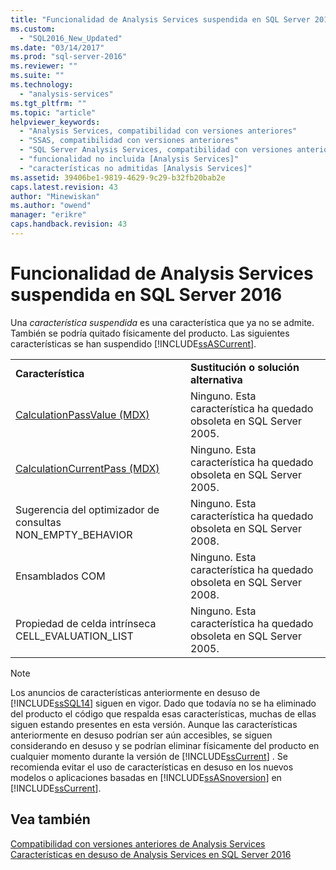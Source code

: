 ```yaml
---
title: "Funcionalidad de Analysis Services suspendida en SQL Server 2016 | Microsoft Docs"
ms.custom: 
  - "SQL2016_New_Updated"
ms.date: "03/14/2017"
ms.prod: "sql-server-2016"
ms.reviewer: ""
ms.suite: ""
ms.technology: 
  - "analysis-services"
ms.tgt_pltfrm: ""
ms.topic: "article"
helpviewer_keywords: 
  - "Analysis Services, compatibilidad con versiones anteriores"
  - "SSAS, compatibilidad con versiones anteriores"
  - "SQL Server Analysis Services, compatibilidad con versiones anteriores"
  - "funcionalidad no incluida [Analysis Services]"
  - "características no admitidas [Analysis Services]"
ms.assetid: 39406be1-9819-4629-9c29-b32fb20bab2e
caps.latest.revision: 43
author: "Minewiskan"
ms.author: "owend"
manager: "erikre"
caps.handback.revision: 43
---
```

# Funcionalidad de Analysis Services suspendida en SQL Server 2016
  Una *característica suspendida* es una característica que ya no se admite. También se podría quitado físicamente del producto. Las siguientes características se han suspendido [!INCLUDE[ssASCurrent](../includes/ssascurrent-md.md)].  
  
|||  
|-|-|  
|**Característica**|**Sustitución o solución alternativa**|  
|[CalculationPassValue &#40;MDX&#41;](../mdx/calculationpassvalue-mdx.md)|Ninguno. Esta característica ha quedado obsoleta en SQL Server 2005.|  
|[CalculationCurrentPass &#40;MDX&#41;](../mdx/calculationcurrentpass-mdx.md)|Ninguno. Esta característica ha quedado obsoleta en SQL Server 2005.|  
|Sugerencia del optimizador de consultas NON_EMPTY_BEHAVIOR|Ninguno. Esta característica ha quedado obsoleta en SQL Server 2008.|  
|Ensamblados COM|Ninguno. Esta característica ha quedado obsoleta en SQL Server 2008.|  
|Propiedad de celda intrínseca CELL_EVALUATION_LIST|Ninguno. Esta característica ha quedado obsoleta en SQL Server 2005.|  
  
> [!NOTE]  
>  Los anuncios de características anteriormente en desuso de [!INCLUDE[ssSQL14](../includes/sssql14-md.md)] siguen en vigor. Dado que todavía no se ha eliminado del producto el código que respalda esas características, muchas de ellas siguen estando presentes en esta versión. Aunque las características anteriormente en desuso podrían ser aún accesibles, se siguen considerando en desuso y se podrían eliminar físicamente del producto en cualquier momento durante la versión de [!INCLUDE[ssCurrent](../includes/sscurrent-md.md)] . Se recomienda evitar el uso de características en desuso en los nuevos modelos o aplicaciones basadas en [!INCLUDE[ssASnoversion](../includes/ssasnoversion-md.md)] en [!INCLUDE[ssCurrent](../includes/sscurrent-md.md)].  
  
## Vea también  
 [Compatibilidad con versiones anteriores de Analysis Services](../analysis-services/analysis-services-backward-compatibility.md)   
 [Características en desuso de Analysis Services en SQL Server 2016](../analysis-services/deprecated-analysis-services-features-in-sql-server-2016.md)  
  
  